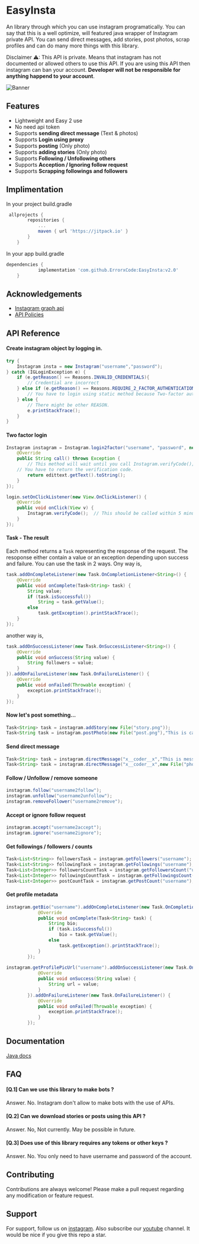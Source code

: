 
# EasyInsta
An library through which you can use instagram programatically. You can say that this is a well optimize, will featured java wrapper of Instagram private API. You can send direct messages, add stories, post photos, scrap profiles and can do many more things with this library.

Disclaimer ⚠: This API is private. Means that instagram has not documented or allowed others to use this API. If you are using this API then instagram can ban your account. **Developer will not be responsible for anything happend to your account**.

![Banner](https://i.ytimg.com/vi/jhTuFxpzevI/maxresdefault.jpg)

## Features

- Lightweight and Easy 2 use
- No need api token
- Supports **sending direct message** (Text & photos)
- Supports **Login using proxy**
- Supports **posting** (Only photo)
- Supports **adding stories** (Only photo)
- Supports **Following / Unfollowing others**
- Supports **Acception / Ignoring follow request**
- Supports **Scrapping followings and followers**

## Implimentation
 In your project build.gradle
```groovy
 allprojects {
		repositories {
			...
			maven { url 'https://jitpack.io' }
		}
	}
```
In your app build.gradle
```groovy
dependencies {
	        implementation 'com.github.ErrorxCode:EasyInsta:v2.0'
	}
```



## Acknowledgements

 - [Instagram graph api](https://developers.facebook.com/docs/instagram-api/)
 - [API Policies](https://developers.facebook.com/devpolicy/)


## API Reference

#### Create instagram object by logging in.
```java
try {
    Instagram insta = new Instagram("username","password");
} catch (IGLoginException e) {
    if (e.getReason() == Reasons.INVALID_CREDENTIALS){
        // Credential are incorrect
    } else if (e.getReason() == Reasons.REQUIRE_2_FACTOR_AUTHENTICATION){
        // You have to login using static method because Two-factor authentication is required.
    } else {
        // There might be other REASON.
        e.printStackTrace();
    }
}
```

#### Two factor login
```java
Instagram instagram = Instagram.login2factor("username", "password", new Callable<String>() {
    @Override
    public String call() throws Exception {
        // This method will wait until you call Instagram.verifyCode();
	// You have to return the verification code.
        return edittext.getText().toString();
    }
});

login.setOnClickListener(new View.OnClickListener() {
    @Override
    public void onClick(View v) {
        Instagram.verifyCode();  // This should be called within 5 minutes of code sent.
    }
});
```

#### Task - The result

Each method returns a `Task` representing the response of the request. The resoponse either contain a value or an exception
depending upon success and failure. You can use the task in 2 ways. Ony way is,
```java
task.addOnCompleteListener(new Task.OnCompletionListener<String>() {
    @Override
    public void onComplete(Task<String> task) {
        String value;
        if (task.isSuccessful())
            String = task.getValue();
        else
            task.getException().printStackTrace();
    }
});
```
another way is,
```java
task.addOnSuccessListener(new Task.OnSuccessListener<String>() {
    @Override
    public void onSuccess(String value) {
        String followers = value;
    }
}).addOnFailureListener(new Task.OnFailureListener() {
    @Override
    public void onFailed(Throwable exception) {
        exception.printStackTrace();
    }
});
```

#### Now let's post something...
```java
Task<String> task = instagram.addStory(new File("story.png"));
Task<String task = instagram.postPhoto(new File("post.png"),"This is caption");
```

#### Send direct message
```java
Task<String> task = instagram.directMessage("x__coder__x","This is message...");
Task<String> task = instagram.directMessage("x__coder__x",new File("photo.jpg"));
```

#### Follow / Unfollow / remove someone
```java
instagram.follow("username2follow");
instagram.unfollow("username2unfollow");
instagram.removeFollower("username2remove");

```

#### Accept or ignore follow request
```java
instagram.accept("username2accept");
instagram.ignore("username2ignore");
```

#### Get followings / followers / counts
```java
Task<List<String>> followersTask = instagram.getFollowers("username");
Task<List<String>> followingTask = instagram.getFollowings("username");
Task<List<Integer>> followersCountTask = instagram.getFollowersCount("username");
Task<List<Integer>> followingsCountTask = instagram.getFollowingsCount("username");
Task<List<Integer>> postCountTask = instagram.getPostCount("username");
```

#### Get profile metadata
```java
instagram.getBio("username").addOnCompleteListener(new Task.OnCompletionListener<String>() {
            @Override
            public void onComplete(Task<String> task) {
                String bio;
                if (task.isSuccessful())
                    bio = task.getValue();
                else 
                    task.getException().printStackTrace();
            }
        });
	
instagram.getProfilePicUrl("username").addOnSuccessListener(new Task.OnSuccessListener<String>() {
            @Override
            public void onSuccess(String value) {
                String url = value;
            }
        }).addOnFailureListener(new Task.OnFailureListener() {
            @Override
            public void onFailed(Throwable exception) {
                exception.printStackTrace();
            }
        });
```
## Documentation

[Java docs](https://errorxcode.github.io/docs/easyinsta/index.html)


## FAQ

#### [Q.1] Can we use this library to make bots ?

Answer. No. Instagram don't allow to make bots with the use of APIs.

#### [Q.2] Can we download stories or posts using this API ?

Answer. No, Not currently. May be possible in future.

#### [Q.3] Does use of this library requires any tokens or other keys ?

Answer. No. You only need to have username and password of the account.


## Contributing

Contributions are always welcome! Please make a pull request regarding any modification or feature request.


## Support

For support, follow us on [instagram](https://www.instagram.com/andro.developer).
 Also subscribe our [youtube](https://www.youtube.com/channel/UCcQS2F6LXAyuE_RXoIQxkMA) channel.
 It would be nice if you give this repo a star.

